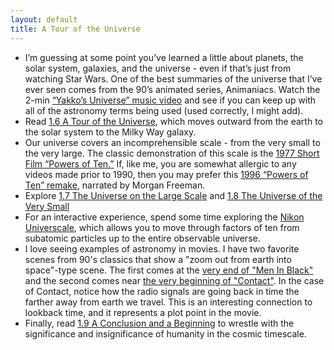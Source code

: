 ```yaml
---
layout: default
title: A Tour of the Universe
---
```


- I’m guessing at some point you’ve learned a little about planets, the solar system, galaxies, and the universe - even if that’s just from watching Star Wars. One of the best summaries of the universe that I’ve ever seen comes from the 90’s animated series, Animaniacs. Watch the 2-min [“Yakko’s Universe” music video](https://storage.googleapis.com/avh-astro-videos/Yakkos_Universe.mp4) and see if you can keep up with all of the astronomy terms being used (used correctly, I might add).
- Read [1.6 A Tour of the Universe](https://openstax.org/books/astronomy-2e/pages/1-6-a-tour-of-the-universe), which moves outward from the earth to the solar system to the Milky Way galaxy.
- Our universe covers an incomprehensible scale - from the very small to the very large. The classic demonstration of this scale is the [1977 Short Film “Powers of Ten.”](https://youtu.be/0fKBhvDjuy0) If, like me, you are somewhat allergic to any videos made prior to 1990, then you may prefer this [1996 “Powers of Ten” remake](https://youtu.be/44cv416bKP4), narrated by Morgan Freeman.
- Explore [1.7 The Universe on the Large Scale](https://openstax.org/books/astronomy-2e/pages/1-7-the-universe-on-the-large-scale) and [1.8 The Universe of the Very Small](https://openstax.org/books/astronomy-2e/pages/1-7-the-universe-on-the-large-scale)
- For an interactive experience, spend some time exploring the [Nikon Universcale](https://www.nikon.com/about/sp/universcale/scale.htm), which allows you to move through factors of ten from subatomic particles up to the entire observable universe.
- I love seeing examples of astronomy in movies. I have two favorite scenes from 90's classics that show a "zoom out from earth into space"-type scene. The first comes at the [very end of "Men In Black"](https://youtu.be/OKnpPCQyUec?si=W8TyWPU8GDxD0INw) and the second comes near [the very beginning of "Contact"](https://youtu.be/PLQF-4uyD4Y?si=cvvY0ozwVcvqZw2U). In the case of Contact, notice how the radio signals are going back in time the farther away from earth we travel. This is an interesting connection to lookback time, and it represents a plot point in the movie.
- Finally, read [1.9 A Conclusion and a Beginning](https://openstax.org/books/astronomy-2e/pages/1-9-a-conclusion-and-a-beginning) to wrestle with the significance and insignificance of humanity in the cosmic timescale. 
